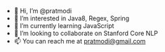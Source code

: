 - 👋 Hi, I’m @pratmodi
- 👀 I’m interested in Java8, Regex, Spring
- 🌱 I’m currently learning JavaScript
- 💞️ I’m looking to collaborate on Stanford Core NLP
- 📫 You can reach me at pratmodi@gmail.com

<!---
pratmodi/pratmodi is a ✨ special ✨ repository because its `README.md` (this file) appears on your GitHub profile.
You can click the Preview link to take a look at your changes.
--->
